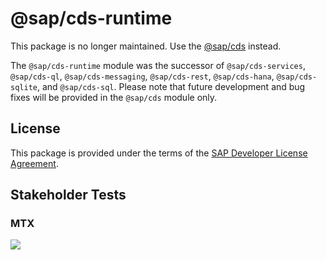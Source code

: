 # @sap/cds-runtime
This package is no longer maintained. Use the [@sap/cds](https://www.npmjs.com/package/@sap/cds) instead.

The `@sap/cds-runtime` module was the successor of `@sap/cds-services`, `@sap/cds-ql`, `@sap/cds-messaging`, `@sap/cds-rest`, `@sap/cds-hana`, `@sap/cds-sqlite`, and `@sap/cds-sql`. Please note that future development and bug fixes will be provided in the `@sap/cds` module only.

## License
This package is provided under the terms of the [SAP Developer License Agreement](https://tools.hana.ondemand.com/developer-license-3.1.txt).

## Stakeholder Tests

### MTX

![](https://travis-ci.cloud.sap.corp/cdx/cds-stakeholder-tests.svg?token=FS8mMMvcpEdBWNZAxHuF&branch=mtx)
